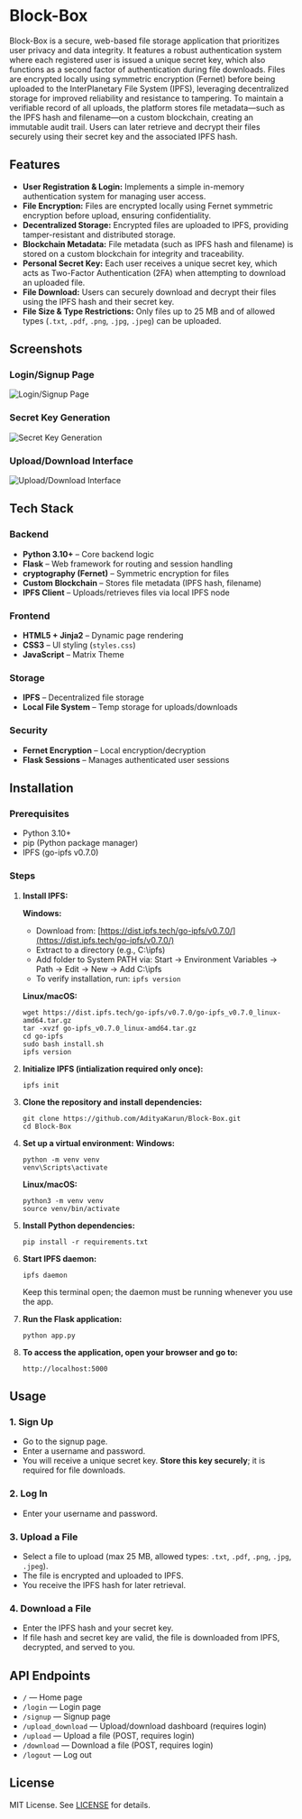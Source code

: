 # Block-Box

Block-Box is a secure, web-based file storage application that prioritizes user privacy and data integrity. It features a robust authentication system where each registered user is issued a unique secret key, which also functions as a second factor of authentication during file downloads. Files are encrypted locally using symmetric encryption (Fernet) before being uploaded to the InterPlanetary File System (IPFS), leveraging decentralized storage for improved reliability and resistance to tampering. To maintain a verifiable record of all uploads, the platform stores file metadata—such as the IPFS hash and filename—on a custom blockchain, creating an immutable audit trail. Users can later retrieve and decrypt their files securely using their secret key and the associated IPFS hash.

## Features

- **User Registration & Login:** Implements a simple in-memory authentication system for managing user access.
- **File Encryption:** Files are encrypted locally using Fernet symmetric encryption before upload, ensuring confidentiality.
- **Decentralized Storage:** Encrypted files are uploaded to IPFS, providing tamper-resistant and distributed storage.
- **Blockchain Metadata:** File metadata (such as IPFS hash and filename) is stored on a custom blockchain for integrity and traceability.
- **Personal Secret Key:** Each user receives a unique secret key, which acts as Two-Factor Authentication (2FA) when attempting to download an uploaded file.
- **File Download:** Users can securely download and decrypt their files using the IPFS hash and their secret key.
- **File Size & Type Restrictions:** Only files up to 25 MB and of allowed types (`.txt`, `.pdf`, `.png`, `.jpg`, `.jpeg`) can be uploaded.

## Screenshots

### Login/Signup Page
![Login/Signup Page](assets/img_1.png)

### Secret Key Generation
![Secret Key Generation](assets/img_2.png)

### Upload/Download Interface
![Upload/Download Interface](assets/img_3.png)

## Tech Stack

### Backend
- **Python 3.10+** – Core backend logic
- **Flask** – Web framework for routing and session handling
- **cryptography (Fernet)** – Symmetric encryption for files
- **Custom Blockchain** – Stores file metadata (IPFS hash, filename)
- **IPFS Client** – Uploads/retrieves files via local IPFS node

### Frontend
- **HTML5 + Jinja2** – Dynamic page rendering
- **CSS3** – UI styling (`styles.css`)
- **JavaScript** – Matrix Theme

### Storage
- **IPFS** – Decentralized file storage 
- **Local File System** – Temp storage for uploads/downloads

### Security
- **Fernet Encryption** – Local encryption/decryption
- **Flask Sessions** – Manages authenticated user sessions

## Installation

### Prerequisites
- Python 3.10+
- pip (Python package manager)
- IPFS (go-ipfs v0.7.0)

### Steps

1. **Install IPFS:**
   
   **Windows:**
   - Download from: [https://dist.ipfs.tech/go-ipfs/v0.7.0/](https://dist.ipfs.tech/go-ipfs/v0.7.0/)
   - Extract to a directory (e.g., C:\ipfs)
   - Add folder to System PATH via: Start → Environment Variables → Path → Edit → New → Add C:\ipfs
   - To verify installation, run: ```ipfs version```
  
   **Linux/macOS:**
   ```
   wget https://dist.ipfs.tech/go-ipfs/v0.7.0/go-ipfs_v0.7.0_linux-amd64.tar.gz
   tar -xvzf go-ipfs_v0.7.0_linux-amd64.tar.gz
   cd go-ipfs
   sudo bash install.sh
   ipfs version
   ```

2. **Initialize IPFS (intialization required only once):**  <pre>```ipfs init```</pre>

3. **Clone the repository and install dependencies:**
   ```
   git clone https://github.com/AdityaKarun/Block-Box.git
   cd Block-Box
   ```
   
4. **Set up a virtual environment:**
   **Windows:**
   ```
   python -m venv venv
   venv\Scripts\activate
   ```

   **Linux/macOS:**
   ```
   python3 -m venv venv
   source venv/bin/activate
   ```
   
6. **Install Python dependencies:** <pre>```pip install -r requirements.txt```</pre>

7. **Start IPFS daemon:** <pre>```ipfs daemon```</pre>
   Keep this terminal open; the daemon must be running whenever you use the app.

8. **Run the Flask application:** <pre>```python app.py```</pre>

9. **To access the application, open your browser and go to:** <pre>```http://localhost:5000```</pre>

## Usage

### 1. Sign Up
- Go to the signup page.
- Enter a username and password.
- You will receive a unique secret key. **Store this key securely**; it is required for file downloads.

### 2. Log In
- Enter your username and password.

### 3. Upload a File
- Select a file to upload (max 25 MB, allowed types: `.txt`, `.pdf`, `.png`, `.jpg`, `.jpeg`).
- The file is encrypted and uploaded to IPFS.
- You receive the IPFS hash for later retrieval.

### 4. Download a File
- Enter the IPFS hash and your secret key.
- If file hash and secret key are valid, the file is downloaded from IPFS, decrypted, and served to you.

## API Endpoints

- `/` — Home page
- `/login` — Login page
- `/signup` — Signup page
- `/upload_download` — Upload/download dashboard (requires login)
- `/upload` — Upload a file (POST, requires login)
- `/download` — Download a file (POST, requires login)
- `/logout` — Log out


## License

MIT License. See [LICENSE](go-ipfs/LICENSE) for details.
